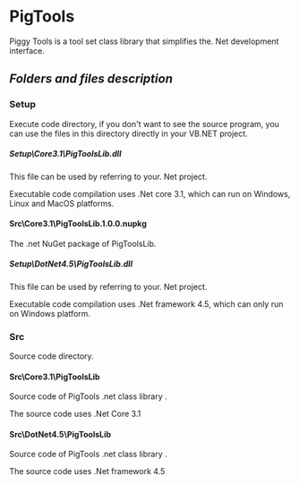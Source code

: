 # PigTools
Piggy Tools is a tool set class library that simplifies the. Net development interface.

## ***Folders and files description***

### Setup

Execute code directory, if you don't want to see the source program, you can use the files in this directory directly in your VB.NET project.

##### Setup\Core3.1\PigToolsLib.dll

This file can be used by referring to your. Net project.

Executable code compilation uses .Net core 3.1, which can run on Windows, Linux and MacOS platforms.

#### Src\Core3.1\PigToolsLib.1.0.0.nupkg

The .net NuGet package of PigToolsLib.

##### Setup\DotNet4.5\PigToolsLib.dll

This file can be used by referring to your. Net project.

Executable code compilation uses .Net framework 4.5, which can only run on Windows platform.

### Src

Source code directory.

#### Src\Core3.1\PigToolsLib

Source code of PigTools .net class library .

The source code uses .Net Core 3.1

#### Src\DotNet4.5\PigToolsLib

Source code of PigTools .net class library .

The source code uses .Net framework 4.5


